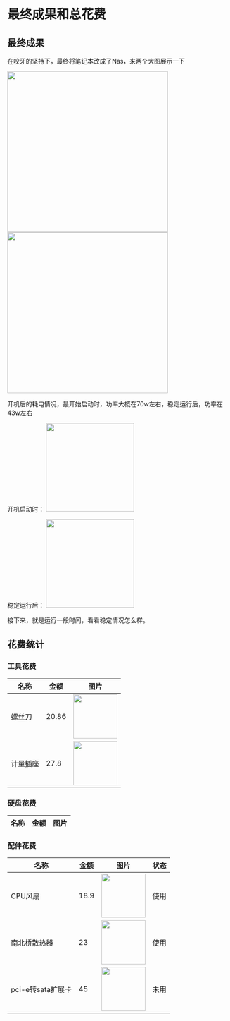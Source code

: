 # 最终成果和总花费

## 最终成果

在咬牙的坚持下，最终将笔记本改成了Nas，来两个大图展示一下

<img src="/assets/img/diy/refit_nas/7-1.jpg" width="365" height="365" />
<img src="/assets/img/diy/refit_nas/7-2.jpg" width="365" height="365" />

开机后的耗电情况，最开始启动时，功率大概在70w左右，稳定运行后，功率在43w左右

开机启动时：
<img src="/assets/img/diy/refit_nas/7-3.jpg" width="200" height="200" />

稳定运行后：
<img src="/assets/img/diy/refit_nas/7-4.jpg" width="200" height="200" />

接下来，就是运行一段时间，看看稳定情况怎么样。

## 花费统计

### 工具花费

|名称|金额|图片|
|---|---|---|
|螺丝刀|20.86|<img src="/assets/img/diy/refit_nas/2-4.jpg" width="100" height="100" />|
|计量插座|27.8|<img src="/assets/img/diy/refit_nas/7-5.jpg" width="100" height="100" />|

### 硬盘花费

|名称|金额|图片|
|---|---|---|

### 配件花费

|名称|金额|图片|状态|
|---|---|---|---|
|CPU风扇|18.9|<img src="/assets/img/diy/refit_nas/3-2.jpg" width="100" height="100" />|使用|
|南北桥散热器|23|<img src="/assets/img/diy/refit_nas/3-3.jpg" width="100" height="100" />|使用|
|pci-e转sata扩展卡|45|<img src="/assets/img/diy/refit_nas/4-1.jpg" width="100" height="100" />|未用|